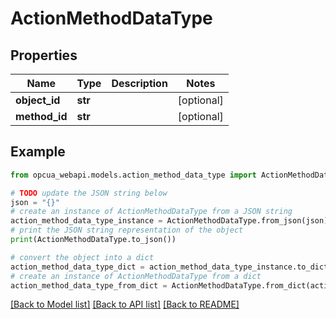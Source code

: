 # ActionMethodDataType


## Properties

Name | Type | Description | Notes
------------ | ------------- | ------------- | -------------
**object_id** | **str** |  | [optional] 
**method_id** | **str** |  | [optional] 

## Example

```python
from opcua_webapi.models.action_method_data_type import ActionMethodDataType

# TODO update the JSON string below
json = "{}"
# create an instance of ActionMethodDataType from a JSON string
action_method_data_type_instance = ActionMethodDataType.from_json(json)
# print the JSON string representation of the object
print(ActionMethodDataType.to_json())

# convert the object into a dict
action_method_data_type_dict = action_method_data_type_instance.to_dict()
# create an instance of ActionMethodDataType from a dict
action_method_data_type_from_dict = ActionMethodDataType.from_dict(action_method_data_type_dict)
```
[[Back to Model list]](../README.md#documentation-for-models) [[Back to API list]](../README.md#documentation-for-api-endpoints) [[Back to README]](../README.md)


